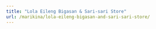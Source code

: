 ```yaml
---
title: "Lola Eileng Bigasan & Sari-sari Store"
url: /marikina/lola-eileng-bigasan-and-sari-sari-store/
---
```

